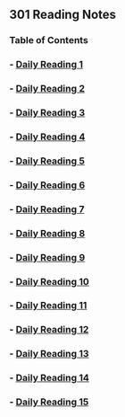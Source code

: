 ## 301 Reading Notes

### Table of Contents

### - [Daily Reading 1](https://github.com/AtkinsonKyle/reading-notes/blob/master/301/SMACCS-RWD.md)

### - [Daily Reading 2](https://github.com/AtkinsonKyle/reading-notes/blob/master/301/jQuery.md)

### - [Daily Reading 3](https://github.com/AtkinsonKyle/reading-notes/blob/master/301/flexbox-templating.md)

### - [Daily Reading 4](https://github.com/AtkinsonKyle/reading-notes/blob/master/301/RWD-Regular-Expressions.md)

### - [Daily Reading 5](https://github.com/AtkinsonKyle/reading-notes/blob/master/301/heroku-deployment.md)

### - [Daily Reading 6](https://github.com/AtkinsonKyle/reading-notes/blob/master/301/node-express-api.md)

### - [Daily Reading 7](https://github.com/AtkinsonKyle/reading-notes/blob/master/301/API.md)

### - [Daily Reading 8](https://github.com/AtkinsonKyle/reading-notes/blob/master/301/SQL.md)

### - [Daily Reading 9](https://github.com/AtkinsonKyle/reading-notes/blob/master/301/refactoring.md)

### - [Daily Reading 10](https://github.com/AtkinsonKyle/reading-notes/blob/master/301/debugging.md)

### - [Daily Reading 11](https://github.com/AtkinsonKyle/reading-notes/blob/master/301/EJS.md)

### - [Daily Reading 12](https://github.com/AtkinsonKyle/reading-notes/blob/master/301/components.md)

### - [Daily Reading 13](https://github.com/AtkinsonKyle/reading-notes/blob/master/301/update-delete.md)

### - [Daily Reading 14](https://github.com/AtkinsonKyle/reading-notes/blob/master/301/dbNormalization.md)

### - [Daily Reading 15](https://github.com/AtkinsonKyle/reading-notes/blob/master/301/diversity-inclusion.md)